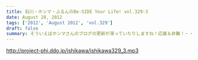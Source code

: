 ```yaml
---
title: 石川・ホンマ・ぶるんのBe-SIDE Your Life! vol.329-3
date: August 28, 2012
tags: ['2012', 'August 2012', 'vol.329']
draft: false
summary: そういえばホンマさんのブログの更新が滞っていたりしますね！応援＆非難！・・・お待ちしています。ＳＮＳ含めイロイロと手をだしすぎなんですかねぇ。ＮＡＭＡＥ
---
```


http://project-phi.ddo.jp/ishikawa/ishikawa329_3.mp3